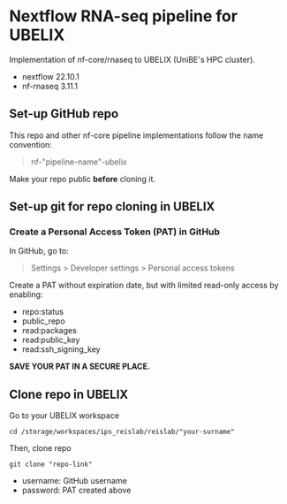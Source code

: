 # Nextflow RNA-seq pipeline for UBELIX
Implementation of nf-core/rnaseq to UBELIX (UniBE's HPC cluster).

- nextflow 22.10.1
- nf-rnaseq 3.11.1

## Set-up GitHub repo 
This repo and other nf-core pipeline implementations follow the name convention:

> nf-"pipeline-name"-ubelix

Make your repo public **before** cloning it.

## Set-up git for repo cloning in UBELIX
### Create a Personal Access Token (PAT) in GitHub
In GitHub, go to:
> Settings > Developer settings > Personal access tokens

Create a PAT without expiration date, but with limited read-only access by enabling:
- repo:status
- public_repo
- read:packages
- read:public_key
- read:ssh_signing_key

**SAVE YOUR PAT IN A SECURE PLACE.**

## Clone repo in UBELIX
Go to your UBELIX workspace

``
cd /storage/workspaces/ips_reislab/reislab/"your-surname"
``

Then, clone repo

``
git clone "repo-link"
``

- username: GitHub username
- password: PAT created above